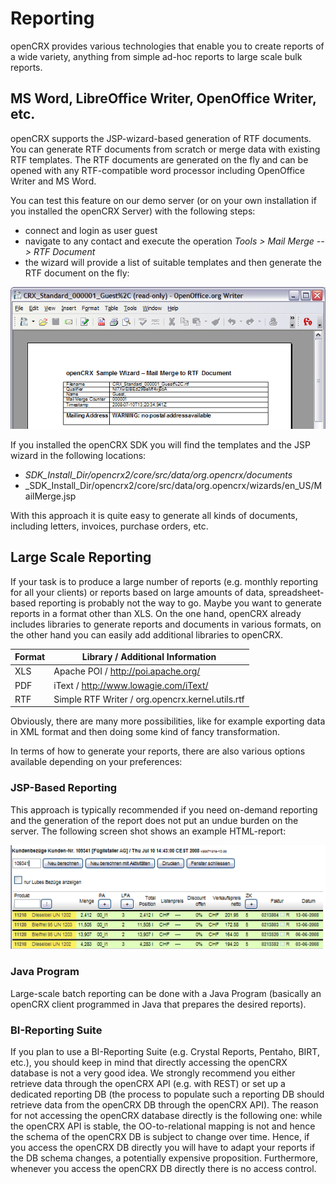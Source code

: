 # Reporting #

openCRX provides various technologies that enable you to create reports of a wide variety, anything from simple ad-hoc reports to large scale bulk reports.

## MS Word, LibreOffice Writer, OpenOffice Writer, etc. ##
openCRX supports the JSP-wizard-based generation of RTF documents. You can generate RTF documents from scratch or merge data with existing RTF templates. The RTF documents are generated on the fly and can be opened with any RTF-compatible word processor including OpenOffice Writer and MS Word.

You can test this feature on our demo server (or on your own installation if you installed the openCRX Server) with the following steps: 

* connect and login as user guest
* navigate to any contact and execute the operation _Tools > Mail Merge --> RTF Document_
* the wizard will provide a list of suitable templates and then generate the RTF document on the fly:

![img](30/Users/files/Reporting/pic010.png)

If you installed the openCRX SDK you will find the templates and the JSP wizard in the following locations:

* _SDK_Install_Dir/opencrx2/core/src/data/org.opencrx/documents_
* _SDK_Install_Dir/opencrx2/core/src/data/org.opencrx/wizards/en_US/MailMerge.jsp

With this approach it is quite easy to generate all kinds of documents, including letters, invoices, purchase orders, etc.

## Large Scale Reporting ##
If your task is to produce a large number of reports (e.g. monthly reporting for all your clients) or reports based on large amounts of data, spreadsheet-based reporting is probably not the way to go. Maybe you want to generate reports in a format other than XLS. On the one hand, openCRX already includes libraries to generate reports and documents in various formats, on the other hand you can easily add additional libraries to openCRX.

Format | Library / Additional Information
-------|---------------------------------
XLS    | Apache POI / http://poi.apache.org/
PDF    | iText / http://www.lowagie.com/iText/
RTF    | Simple RTF Writer / org.opencrx.kernel.utils.rtf

Obviously, there are many more possibilities, like for example exporting data in XML format and then doing some kind of fancy transformation.

In terms of how to generate your reports, there are also various options available depending on your preferences:

### JSP-Based Reporting ###
This approach is typically recommended if you need on-demand reporting and the generation of the report does not put an undue burden on the server. The following screen shot shows an example HTML-report:

![img](30/Users/files/Reporting/pic020.png)

### Java Program ###
Large-scale batch reporting can be done with a Java Program (basically an openCRX client programmed in Java that prepares the desired reports).

### BI-Reporting Suite ###
If you plan to use a BI-Reporting Suite (e.g. Crystal Reports, Pentaho, BIRT, etc.), you should keep in mind that directly accessing the openCRX database is not a very good idea. We strongly recommend you either retrieve data through the openCRX API (e.g. with REST) or set up a dedicated reporting DB (the process to populate such a reporting DB should retrieve data from the openCRX DB through the openCRX API). The reason for not accessing the openCRX database directly is the following one: while the openCRX API is stable, the OO-to-relational mapping is not and hence the schema of the openCRX DB is subject to change over time. Hence, if you access the openCRX DB directly you will have to adapt your reports if the DB schema changes, a potentially expensive proposition. Furthermore, whenever you access the openCRX DB directly there is no access control.
